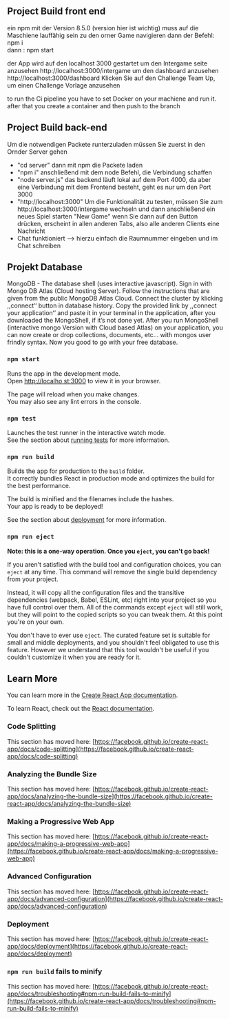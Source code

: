 ## Project Build front end
ein npm mit der Version 8.5.0 (version hier ist wichtig) muss auf die Maschiene lauffähig sein
zu den orner Game navigieren 
dann der Befehl: npm i   
dann : npm start

der App wird auf den localhost 3000 gestartet
um den Intergame seite anzusehen
http://localhost:3000/intergame
um den dashboard anzusehen
http://localhost:3000/dashboard
Klicken Sie auf den Challenge Team Up, um einen Challenge Vorlage anzusehen

to run the Ci pipeline you have to set Docker on your machiene and run it.
after that you create a container and then push to the branch 


## Project Build back-end
Um die notwendigen Packete runterzuladen müssen Sie zuerst in den Ornder Server gehen
- "cd server"
dann mit npm die Packete laden
- "npm i"
anschließend mit dem node Befehl, die Verbindung schaffen
- "node server.js"
das backend läuft lokal auf dem Port 4000, da aber eine Verbindung mit dem Frontend besteht, geht es nur um den Port 3000
- "http://localhost:3000"
Um die Funktionalität zu testen, müssen Sie zum 
 http://localhost:3000/intergame wechseln und dann anschließend ein neues Spiel starten "New Game" wenn Sie dann auf den Button drücken, erscheint in allen anderen Tabs, also alle anderen Clients eine Nachricht
 - Chat funktioniert --> hierzu einfach die Raumnummer eingeben und im Chat schreiben

## Projekt Database
MongoDB - The database shell (uses interactive javascript).
Sign in with Mongo DB Atlas (Cloud hosting Server). 
Follow the instructions that are given from the public MongoDB Atlas Cloud. Connect the cluster by klicking ,,connect‘‘ button in database history. Copy the provided link by ,,connect your application‘‘ and paste it in your terminal in the application, after you downloaded the MongoShell, if it’s not done yet.
After you run MongoShell (interactive mongo Version with Cloud based Atlas) on your application, you can now create or drop collections, documents, etc… with mongos user frindly syntax.
Now you good to go with your free database.

### `npm start`

Runs the app in the development mode.\
Open [http://localho st:3000](http://localhost:3000) to view it in your browser.

The page will reload when you make changes.\
You may also see any lint errors in the console.

### `npm test`

Launches the test runner in the interactive watch mode.\
See the section about [running tests](https://facebook.github.io/create-react-app/docs/running-tests) for more information.

### `npm run build`

Builds the app for production to the `build` folder.\
It correctly bundles React in production mode and optimizes the build for the best performance.

The build is minified and the filenames include the hashes.\
Your app is ready to be deployed!

See the section about [deployment](https://facebook.github.io/create-react-app/docs/deployment) for more information.

### `npm run eject`

**Note: this is a one-way operation. Once you `eject`, you can't go back!**

If you aren't satisfied with the build tool and configuration choices, you can `eject` at any time. This command will remove the single build dependency from your project.

Instead, it will copy all the configuration files and the transitive dependencies (webpack, Babel, ESLint, etc) right into your project so you have full control over them. All of the commands except `eject` will still work, but they will point to the copied scripts so you can tweak them. At this point you're on your own.

You don't have to ever use `eject`. The curated feature set is suitable for small and middle deployments, and you shouldn't feel obligated to use this feature. However we understand that this tool wouldn't be useful if you couldn't customize it when you are ready for it.

## Learn More

You can learn more in the [Create React App documentation](https://facebook.github.io/create-react-app/docs/getting-started).

To learn React, check out the [React documentation](https://reactjs.org/).

### Code Splitting

This section has moved here: [https://facebook.github.io/create-react-app/docs/code-splitting](https://facebook.github.io/create-react-app/docs/code-splitting)

### Analyzing the Bundle Size

This section has moved here: [https://facebook.github.io/create-react-app/docs/analyzing-the-bundle-size](https://facebook.github.io/create-react-app/docs/analyzing-the-bundle-size)

### Making a Progressive Web App

This section has moved here: [https://facebook.github.io/create-react-app/docs/making-a-progressive-web-app](https://facebook.github.io/create-react-app/docs/making-a-progressive-web-app)

### Advanced Configuration

This section has moved here: [https://facebook.github.io/create-react-app/docs/advanced-configuration](https://facebook.github.io/create-react-app/docs/advanced-configuration)

### Deployment

This section has moved here: [https://facebook.github.io/create-react-app/docs/deployment](https://facebook.github.io/create-react-app/docs/deployment)

### `npm run build` fails to minify

This section has moved here: [https://facebook.github.io/create-react-app/docs/troubleshooting#npm-run-build-fails-to-minify](https://facebook.github.io/create-react-app/docs/troubleshooting#npm-run-build-fails-to-minify)
